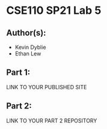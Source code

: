 # CSE110 SP21 Lab 5

## Author(s):
- Kevin Dyblie
- Ethan Lew

## Part 1:

LINK TO YOUR PUBLISHED SITE

## Part 2:

LINK TO YOUR PART 2 REPOSITORY
